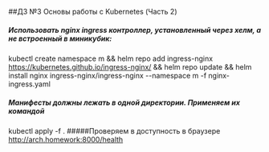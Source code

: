 ##ДЗ №3  Основы работы с Kubernetes (Часть 2)

##### Использовать nginx ingress контроллер, установленный через хелм, а не встроенный в миникубик:
kubectl create namespace m && helm repo add ingress-nginx https://kubernetes.github.io/ingress-nginx/ && helm repo update && helm install nginx ingress-nginx/ingress-nginx --namespace m -f nginx-ingress.yaml
##### Манифесты должны лежать в одной директории. Применяем их командой 
kubectl apply -f .
#####Проверяем в доступность в браузере
http://arch.homework:8000/health

